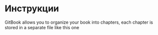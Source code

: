 # Инструкции

GitBook allows you to organize your book into chapters, each chapter is stored in a separate file like this one

